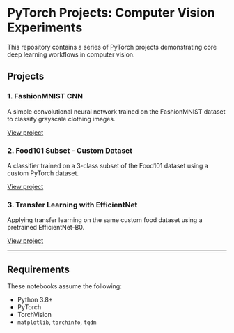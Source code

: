 # PyTorch Projects: Computer Vision Experiments

This repository contains a series of PyTorch projects demonstrating core deep learning workflows in computer vision.

## Projects

### 1. FashionMNIST CNN
A simple convolutional neural network trained on the FashionMNIST dataset to classify grayscale clothing images.

[View project](./fashionmnist/)

### 2. Food101 Subset - Custom Dataset
A classifier trained on a 3-class subset of the Food101 dataset using a custom PyTorch dataset.

[View project](./food101_custom/)

### 3. Transfer Learning with EfficientNet
Applying transfer learning on the same custom food dataset using a pretrained EfficientNet-B0.

[View project](./food101_transfer/)

---

## Requirements

These notebooks assume the following:
- Python 3.8+
- PyTorch
- TorchVision
- `matplotlib`, `torchinfo`, `tqdm`

